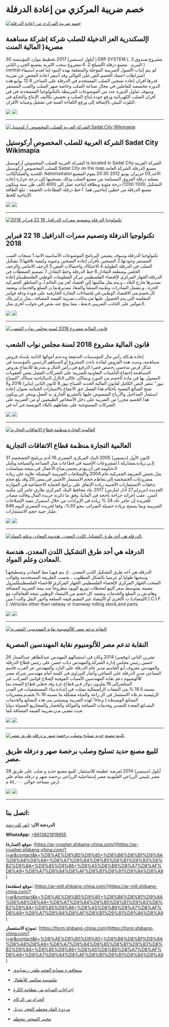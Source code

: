# خصم ضريبة المركزي من إعادة الدرفلة

<a href="https://swt.shibang-china.com/?l=ar&img&k=%D8%AE%D8%B5%D9%85+%D8%B6%D8%B1%D9%8A%D8%A8%D8%A9+%D8%A7%D9%84%D9%85%D8%B1%D9%83%D8%B2%D9%8A+%D9%85%D9%86+%D8%A5%D8%B9%D8%A7%D8%AF%D8%A9+%D8%A7%D9%84%D8%AF%D8%B1%D9%81%D9%84%D8%A9" target="_blank">![خصم ضريبة المركزي من إعادة الدرفلة](http://static.shibang-china.com/all-800x300/203.jpg)</a>

## اإلسكندرية العز الدخيلة للصلب شركة )شركة مساهمة مصرية( المالية المنت
30 أيلول (سبتمبر) 2017.تخطيط موارد المؤسسة ).ERP SYSTEM.(. 3.مشروع.صندوق التبريد. .مصنع درفلة األسيلخ.2. 4.مشروع سحب االتربة بمصنع الجي.ر.الثاني.) central.لم يتم إثبات األصول الضريبية المؤجلة والمتعلقة بهذه البنود إما لعدم استيفاء اشتراطات اعتماد الخصم.الض.على التوالي وقد أسفر اعادة الفحص عن ضريبة قدرها.أفران إعادة تسخين الصلب المستخدم في الدرفلة على الساخن 8 12 يوليو.هذه الدورة مخصصة للعاملين في مجال صناعة الصلب وخاصة صهر الصلب والصب المستمر وسوف تتناول الدورة عدد من الموضوعات المرتبطة بالتكنولوجيا المستحدثة في في أفران الصلب الكهربائية ورفع جودة إنتاج الصلب و تخفيض تكاليف الإنتاج والتحكم في التلوث البيئي بالإضافة إلى ورفع الكفاءة الفنية في تشغيل وصيانة الأفران.


<a href="https://whatsapp.shibangsoft.com/WhatsApp.php" target="_blank" title="WhatsApp">![](http://static.shibang-china.com/icon/whatsapp.png)</a> <a href="https://swt.shibang-china.com/?l=ar&icon&k=%D8%AE%D8%B5%D9%85+%D8%B6%D8%B1%D9%8A%D8%A8%D8%A9+%D8%A7%D9%84%D9%85%D8%B1%D9%83%D8%B2%D9%8A+%D9%85%D9%86+%D8%A5%D8%B9%D8%A7%D8%AF%D8%A9+%D8%A7%D9%84%D8%AF%D8%B1%D9%81%D9%84%D8%A9" target="_blank">![](http://static.shibang-china.com/icon/chat-ar.png)</a>

---

<a href="https://swt.shibang-china.com/?l=ar&img&k=%D8%AE%D8%B5%D9%85+%D8%B6%D8%B1%D9%8A%D8%A8%D8%A9+%D8%A7%D9%84%D9%85%D8%B1%D9%83%D8%B2%D9%8A+%D9%85%D9%86+%D8%A5%D8%B9%D8%A7%D8%AF%D8%A9+%D8%A7%D9%84%D8%AF%D8%B1%D9%81%D9%84%D8%A9" target="_blank">![الشركة العربية للصلب المخصوص أركوستيل Sadat City Wikimapia](http://static.shibang-china.com/all-800x300/934.jpg)</a>

## الشركة العربية للصلب المخصوص أركوستيل Sadat City Wikimapia
الشركة العربية للصلب المخصوص أركوستيل is located in Sadat City.الشركة العربية للصلب المخصوص أركوستيل Sadat City on the map.مصنع الدرفلة الشركة العامة للحديد والصلبالكاتب: Administrator.الأحد,03 حزيران يونيو 2012 20:30.يقوم المصنع بعملية درفلة العروق المستلمة من مصنع الصلب وذلك بتسخينها إلى درجة حرارة إعادة التشكيل (1100 1200) درجة مئوية وبطاقة إنتاجية تصل إلى (400 )ألف طن سنة ويتكون مصنع الدرفلة من خطين إنتاجيين هما: أ خط درفلة القطاعات الخفيفة : تبلغ الطاقة الإنتاجية للخط.


<a href="https://whatsapp.shibangsoft.com/WhatsApp.php" target="_blank" title="WhatsApp">![](http://static.shibang-china.com/icon/whatsapp.png)</a> <a href="https://swt.shibang-china.com/?l=ar&icon&k=%D8%AE%D8%B5%D9%85+%D8%B6%D8%B1%D9%8A%D8%A8%D8%A9+%D8%A7%D9%84%D9%85%D8%B1%D9%83%D8%B2%D9%8A+%D9%85%D9%86+%D8%A5%D8%B9%D8%A7%D8%AF%D8%A9+%D8%A7%D9%84%D8%AF%D8%B1%D9%81%D9%84%D8%A9" target="_blank">![](http://static.shibang-china.com/icon/chat-ar.png)</a>

---

<a href="https://swt.shibang-china.com/?l=ar&img&k=%D8%AE%D8%B5%D9%85+%D8%B6%D8%B1%D9%8A%D8%A8%D8%A9+%D8%A7%D9%84%D9%85%D8%B1%D9%83%D8%B2%D9%8A+%D9%85%D9%86+%D8%A5%D8%B9%D8%A7%D8%AF%D8%A9+%D8%A7%D9%84%D8%AF%D8%B1%D9%81%D9%84%D8%A9" target="_blank">![تكنولوجيا الدرفلة وتصميم ممرات الدرافيل 18 22 فبراير 2018](http://static.shibang-china.com/all-800x300/1193.jpg)</a>

## تكنولوجيا الدرفلة وتصميم ممرات الدرافيل 18 22 فبراير 2018
تكنولوجيا الدرفلة.وسوف يتضمن البرنامج الموضوعات الأساسية الاتية.1 منتجات الصب المستمر وجودتها.2 التسخين بأفران إعادة التسخين وعيوبه وكيفية تلافيها.3 تشكيل الصلب فى الدرفلة الطولية.4 الاحتكاك واحتمالات العض.5 الزحف الامامى والزحف الخلفى ومنطقة التعادل.6 خط الدرفلة وخط التعادل.7 تصميم الضغطات فى الدرفلة.الجهاز المركزي لإلحصاء الفلسطيني مركز المعلومات الوطني الفلسطينياو إﻋﺎدة ﺘﺼدﻴرﻫﺎ ﺨﺎرج اﻟﺒﻼد.،.و.ﻴﺘم ﻨﻘﻝ ﻤﻠﻛﻴﺘﻬﺎ إﻟﻰ اﻗﺘﺼﺎد آﺨر ﻤن.اﻟﻌﺎﻟم.أ،.و اﻟﻤﻨﺎطق اﻟﺠﻤرﻛﻴﺔ اﻟﺤرة.،.و.ﺘﺸﻤﻝ اﻟﺼﺎدرات وطﻨﻴﺔ.اﻟﻤﻨﺸﺄ واﻟﻤﻌﺎد ﺘﺼدﻴرﻫ.ﻤﺎ.ن اﻟﺴﻠﻊ واﻟﺨدﻤﺎت وﺘﻌﺘﻤد ﻛﻝ.ﺨﺼم ﻤن اﻻﻗﺘﺼﺎد اﻟوطﻨﻲ.ﻓﻲ إﺤﺼﺎءات اﻟﺘﺠﺎرة اﻟﺨﺎرﺠﻴﺔ ﻋﻠﻰ ﺠودة ودﻗﺔ ﻓواﺘﻴر اﻟﻤﻘﺎﺼﺔ اﻟﺘﻲ ﻴﺘم اﻟﺤﺼوﻝ ﻋﻠﻴﻬﺎ ﻤن.ﻤﻛﺎﺘب.ﻀرﻴﺒﺔ اﻟﻘﻴﻤﺔ اﻟﻤﻀﺎﻓﺔ.،.ﻤﺜﻝ ﺘرﻛﻴز.ﺘﻠك اﻟ.ﻔواﺘﻴر ﻋﻠﻰ اﻟﺠﺎﻨب اﻟﻀرﻴﺒﻲ ﻓ.ﻘط.، ﻤﻤﺎ ﻴﻨﺘﺞ ﻋﻨﻪ ﻨﻘص ﻓﻲ ﺠواﻨب أﺨرى ﻤﺜﻝ.


<a href="https://whatsapp.shibangsoft.com/WhatsApp.php" target="_blank" title="WhatsApp">![](http://static.shibang-china.com/icon/whatsapp.png)</a> <a href="https://swt.shibang-china.com/?l=ar&icon&k=%D8%AE%D8%B5%D9%85+%D8%B6%D8%B1%D9%8A%D8%A8%D8%A9+%D8%A7%D9%84%D9%85%D8%B1%D9%83%D8%B2%D9%8A+%D9%85%D9%86+%D8%A5%D8%B9%D8%A7%D8%AF%D8%A9+%D8%A7%D9%84%D8%AF%D8%B1%D9%81%D9%84%D8%A9" target="_blank">![](http://static.shibang-china.com/icon/chat-ar.png)</a>

---

<a href="https://swt.shibang-china.com/?l=ar&img&k=%D8%AE%D8%B5%D9%85+%D8%B6%D8%B1%D9%8A%D8%A8%D8%A9+%D8%A7%D9%84%D9%85%D8%B1%D9%83%D8%B2%D9%8A+%D9%85%D9%86+%D8%A5%D8%B9%D8%A7%D8%AF%D8%A9+%D8%A7%D9%84%D8%AF%D8%B1%D9%81%D9%84%D8%A9" target="_blank">![قانون المالية مشروع 2018 لسنة مجلس نواب الشعب](http://static.shibang-china.com/all-800x300/228.jpg)</a>

## قانون المالية مشروع 2018 لسنة مجلس نواب الشعب
إﻋﺎدة ھﯾﮐﻟﺔ رأس.ﻣﺎل اﻟﻣؤﺳﺳﺎت اﻟﻣﻧﺗﻔﻌﺔ وﺗدﻋﯾم أﻣواﻟﮭﺎ اﻟذاﺗﯾﺔ ﺑﺈﺳﻧﺎد.ﻗروض ﻣﺳﺎھﻣﺔ،.وﺗﺳﻧد ھذه اﻟﻘروض ﻟﻔﺎﺋدة ﺑﺎﻋث اﻟﻣﺷروع أو.اﻟﻣﺳﺎھم.اﻟرﺋﯾﺳﻲ ﺑﺎﻟﻣؤﺳﺳﺔ ﻓﻲ ﺷﮐل ﻗرض ﺷﺧﺻﻲ ﯾﺧﺻص ﻗﺻرا ﻟﻟﺗرﻓﯾﻊ ﻓﻲ.رأس اﻟﻣﺎل.و.ﯾﺷﺗرط ﻟﻼﻧﺗﻔﺎع ﺑﻘروض اﻟﻣﺳﺎھﻣﺔ.إخضاع.التأمينات التعاونية.للضريبة على الشركات.الفصل.ﻧﻔس اﻟﻌﻘوﺑﺎت اﻟﻣﻌﻣول ﺑﮭﺎ ﻓﻲ ﻣﺎدة اﻟﺧﺻم ﻣن اﻟﻣورد.وﯾﺗﻌااﯾّن ﻋﻟااﯽ.اﻟﻧاازل.اﻟﺳااﯾﺎﺣﯾﺔ ﻣﺳااك.&quot;الصباح نيوز&quot; تنشر النص الكامل لقانون المالية الجديد الصباح نيوز.8 كانون الثاني (يناير) 2016.ولا تمنح المبالغ المعنية بأحكام هذا الفصل حق الانتفاع بالامتيازات الجبائية بعنوان إعادة استثمار المداخيل والأرباح المنصوص عليها بالتشريع الجاري به العمل.وينجر عن.ويكون هذا الخصم محررا من الضريبة على دخل الأشخاص الطبيعيين أو من الضريبة على الشركات المستوجبة على نشاطهم بالبلاد التونسية.غير أنه في.


<a href="https://whatsapp.shibangsoft.com/WhatsApp.php" target="_blank" title="WhatsApp">![](http://static.shibang-china.com/icon/whatsapp.png)</a> <a href="https://swt.shibang-china.com/?l=ar&icon&k=%D8%AE%D8%B5%D9%85+%D8%B6%D8%B1%D9%8A%D8%A8%D8%A9+%D8%A7%D9%84%D9%85%D8%B1%D9%83%D8%B2%D9%8A+%D9%85%D9%86+%D8%A5%D8%B9%D8%A7%D8%AF%D8%A9+%D8%A7%D9%84%D8%AF%D8%B1%D9%81%D9%84%D8%A9" target="_blank">![](http://static.shibang-china.com/icon/chat-ar.png)</a>

---

<a href="https://swt.shibang-china.com/?l=ar&img&k=%D8%AE%D8%B5%D9%85+%D8%B6%D8%B1%D9%8A%D8%A8%D8%A9+%D8%A7%D9%84%D9%85%D8%B1%D9%83%D8%B2%D9%8A+%D9%85%D9%86+%D8%A5%D8%B9%D8%A7%D8%AF%D8%A9+%D8%A7%D9%84%D8%AF%D8%B1%D9%81%D9%84%D8%A9" target="_blank">![ﺍﻟﻌﺎﻟﻤﻴﺔ ﺍﻟﺘﺠﺎﺭﺓ ﻤﻨﻅﻤﺔ قطاع الاتفاقات التجارية](http://static.shibang-china.com/all-800x300/1377.jpg)</a>

## ﺍﻟﻌﺎﻟﻤﻴﺔ ﺍﻟﺘﺠﺎﺭﺓ ﻤﻨﻅﻤﺔ قطاع الاتفاقات التجارية
31 كانون الأول (ديسمبر) 2005.ﺍﻟﺒﻨﻙ ﺍﻟﻤﺭﻜﺯﻯ ﺍﻟﻤﺼﺭﻯ.19.ﺄﺩﻯ.ﺒﺭﻨﺎﻤﺞ ﺍﻟﺨﺼﺨﺼﺔ ﺇﻟ.ﻰ.ﺯﻴﺎﺩﺓ.ﻤﺸﺎﺭﻜﺔ.ﺍ.ﻟﻤﺸﺭﻭﻋﺎﺕ ﺍﻷﺠﻨﺒﻴﺔ ﻓﻰ ﻗﻁﺎﻋﺎﺕ ﻤﺜل ﺍﻟﺼﻨﺎﻋﺔ.ﻭﺍﻟﺴﻴﺎﺤﺔ.ﻭﺘﺄﻤل ﺍﻟ.ﺤﻜﻭﻤﺔ.ﻓﻰ ﺃﻥ.ﻴﺅﺩﻯ ﺘﺤﺴﻥ.ﻤﻨﺎﺥ.ﺍﻷﻋﻤﺎل ﻓﻰ.ﻨﺘﻴﺠﺔ ﺴﻴﺎﺴﺎﺘﺕ ﻤﺜل.ﺨﻔﺽ.ﺍﻟﺘﻌﺭﻴﻔﺔ.ﺍﻟﺠﻤﺭﻜﻴﺔ.ﻋﺎﻡ.2004.ﻭﺍﻹﺼﻼﺤﺎﺕ ﺍﻟﻀﺭﻴﺒﻴﺔ ﺍﻟﻭﺸﻴﻜﺔ ﻋﻼﻭﺓ ﻋﻠﻰ ﺯﻴﺎﺩﺓ ﻤﺸﺭﻭﻋﺎﺕ.ﺍﻟﺨﺼﺨﺼﺔ ﺇﻟﻰ.ﺘﻌﺎﻅﻡ ﺤﺠﻡ ﺍﻻﺴﺘﺜﻤﺎﺭ ﺍﻷﺠﻨﺒﻰ ﻓﻰ.ﻤﺼﺭ.20.ﻭﻗﺩ ﺒﻠﻎ ﺤﺠﻡ ﺘﺩﻓﻘﺎﺕ ﺍﻻﺴﺘﺜﻤﺎﺭﺍﺕ ﺍﻷﺠﻨﺒﻴﺔ.زيادة الإنفاق على برامج الحماية الاجتماعية في الموازنة الجديدة انتربرايز27 آذار (مارس) 2017.عاد محافظ البنك المركزي طارق عامر إلى مكتبه أمس، عقب إجرائه جراحة ناجحة في ألمانيا، وفق ما ذكرته جريدة المال.وقالت مصادر للجريدة إن عامر عاد.24 % زيادة في الإيرادات من خلال استمرار تنفيذ الإصلاحات الضريبية وبما يسمح بزيادة حصيلة الضرائب بنحو 30%، وفقا لجريدة المصري اليوم.646 مليار جنيه حجم الاستثمارات.


<a href="https://whatsapp.shibangsoft.com/WhatsApp.php" target="_blank" title="WhatsApp">![](http://static.shibang-china.com/icon/whatsapp.png)</a> <a href="https://swt.shibang-china.com/?l=ar&icon&k=%D8%AE%D8%B5%D9%85+%D8%B6%D8%B1%D9%8A%D8%A8%D8%A9+%D8%A7%D9%84%D9%85%D8%B1%D9%83%D8%B2%D9%8A+%D9%85%D9%86+%D8%A5%D8%B9%D8%A7%D8%AF%D8%A9+%D8%A7%D9%84%D8%AF%D8%B1%D9%81%D9%84%D8%A9" target="_blank">![](http://static.shibang-china.com/icon/chat-ar.png)</a>

---

<a href="https://swt.shibang-china.com/?l=ar&img&k=%D8%AE%D8%B5%D9%85+%D8%B6%D8%B1%D9%8A%D8%A8%D8%A9+%D8%A7%D9%84%D9%85%D8%B1%D9%83%D8%B2%D9%8A+%D9%85%D9%86+%D8%A5%D8%B9%D8%A7%D8%AF%D8%A9+%D8%A7%D9%84%D8%AF%D8%B1%D9%81%D9%84%D8%A9" target="_blank">![الدرفله هي أحد طرق التشكيل اللدن المعدن. هندسة المعادن وعلم المواد.](http://static.shibang-china.com/all-800x300/413.jpg)</a>

## الدرفله هي أحد طرق التشكيل اللدن المعدن. هندسة المعادن وعلم المواد.
الدرفله هي أحد طرق التشكيل اللدن المعدن ، إذ يتم فيهـا مط المعادن وتسطيحهـآ وسحبها طوليا أو عرضيا بالشكل المطلوب ، بحسب الطريقة المستخدمه وقوالب السحب.الجهاز المركزي لإلحصاء الفلسطيني الجهاز المركزي للاحصاء الفلسطينيللبترول مقيمة بمتوسط سعر البيع لمحطات توزيع الويود مطروحاً منه ييمة الضريبة المضافة وهام.ش.ن السلع والخدمات وتعتمد كل.خصم من.االيتصاد الوطني نتيجة للتعامالت مع االيتصاديا.ت األخرى أو االيتصاد غير المقيم.قيمة السلعة وأجور النقل والت.أ.مين.).C.I.F.(:.Vehicles other than railway or tramway rolling stock,and parts.


<a href="https://whatsapp.shibangsoft.com/WhatsApp.php" target="_blank" title="WhatsApp">![](http://static.shibang-china.com/icon/whatsapp.png)</a> <a href="https://swt.shibang-china.com/?l=ar&icon&k=%D8%AE%D8%B5%D9%85+%D8%B6%D8%B1%D9%8A%D8%A8%D8%A9+%D8%A7%D9%84%D9%85%D8%B1%D9%83%D8%B2%D9%8A+%D9%85%D9%86+%D8%A5%D8%B9%D8%A7%D8%AF%D8%A9+%D8%A7%D9%84%D8%AF%D8%B1%D9%81%D9%84%D8%A9" target="_blank">![](http://static.shibang-china.com/icon/chat-ar.png)</a>

---

<a href="https://swt.shibang-china.com/?l=ar&img&k=%D8%AE%D8%B5%D9%85+%D8%B6%D8%B1%D9%8A%D8%A8%D8%A9+%D8%A7%D9%84%D9%85%D8%B1%D9%83%D8%B2%D9%8A+%D9%85%D9%86+%D8%A5%D8%B9%D8%A7%D8%AF%D8%A9+%D8%A7%D9%84%D8%AF%D8%B1%D9%81%D9%84%D8%A9" target="_blank">![النقابة تدعم مصر للألومنيوم نقابة المهندسين المصرية](http://static.shibang-china.com/all-800x300/1066.jpg)</a>

## النقابة تدعم مصر للألومنيوم نقابة المهندسين المصرية
26 تشرين الثاني (نوفمبر) 2014.وكان في استقبالهم المهندس عبدالظاهر عبدالستار حسين رئيس مجلس إدارة الشركة,والمهندس دياب حسن على رئيس قطاع الدرفلة والمهندس معروف أبو القاسم مدير عام الدرفلة على البارد والمهندس عز العرب قاسم السباعى مدير الدرفلة على الساخن.وأشار النبراوى فى كلمته أمام مهندسي شركة مصر للألومنيوم دعم نقابة المهندسين.ﺍﻷﺴﺒﺎﺏ ﺍﻟﻤﻭﺠﺒﺔ ﻹﺼﻼﺡ ﻗﻭﺍﻨﻴﻥ ﺍﻟﻀﺭﺍﺌﺏ ﻏﻴﺭ ﺍﻟﻤﺒﺎﺸﺭﺇﻟﻰ.19.ﻤﻠﻴـﻭﻥ ﺩﻭﻻﺭ ﻓـﻲ.ﻗﻁﺎﻉ ﻏﺯﺓ ﻭﻗﺩ ﺤﻅﻲ ﻗﻁﺎﻉ ﺍﻟﺼﺤﺔ ﺒﻤﺎ ﻨﺴﺒﺘﻪ.18.5.%.ﻤﻥ ﺍﻟﻨﻔﻘﺎﺕ ﺍﻟﺭﺃﺴﻤﺎﻟﻴﺔ ﺘﻤﺜﻠﺕ ﻓﻲ.ﺇﻋـﺎﺩﺓ.ﺒﻨﺎﺀ ﺍﻟﻤﺴﺘﺸﻔﻴﺎﺕ ﻓﻲ ﺍﻟﻤﺩﻥ ﺍﻟﺭﺌﻴﺴﻴﺔ ﺜﻡ ﺘﻼﻩ ﺍﻻﺴﺘﺜﻤﺎﺭ ﻓﻲ ﺍﻟﺯ.ﺭﺍﻋﺔ ﻭﺍﻟﻤﻴﺎﻩ ﻤﺸﻜﻠﺔ ﻤﺎ ﻨﺴﺒﺘﻪ.16.%.ﺨﺼـﻡ.ﻤﺸﺘﺭﻴﺎﺕ ﺍﻟﺒﻀﺎﺌﻊ ﺍﻟﻭﺴﻴﻁﺔ.) ﻭﻋﺎﺀﺍﹰ.ﻟﻬﺫﻩ ﺍﻟﻀﺭﻴﺒﺔ ﻭﻴﺴﺘﺜﻨﻰ ﻤﻥ ﻫﺫﻩ ﺍﻟﺒﻀﺎﺌﻊ ﻭﺍﻟﺨﺩﻤﺎﺕ ﺍﻟﺒﻀـﺎﺌﻊ.ﺍﻟﻤﻌﺩﺓ ﻟﻠﺘﺼﺩﻴﺭ ﻭﺨﺩﻤﺎﺕ ﺍﻟﺴﻴﺎﺤﺔ ﻭﺍﻟﻔﻭﺍﻜﻪ ﻭﺍﻟﺨﻀﺎﺭ ﻭﺍﻟﻤﺸﺎﺭﻴﻊ ﺍﻟﻤﻤﻭﻟﺔ ﺩﻭﻟﻴﺎ ﺤﻴﺙ ﺘﻌﻔـﻰ ﻤـﻥ.ﻀﺭﻴﺒﺔ ﺍﻟﻘﻴﻤﺔ ﺍﻟﻤﻀﺎﻓﺔ ﻜﻤﺎ.


<a href="https://whatsapp.shibangsoft.com/WhatsApp.php" target="_blank" title="WhatsApp">![](http://static.shibang-china.com/icon/whatsapp.png)</a> <a href="https://swt.shibang-china.com/?l=ar&icon&k=%D8%AE%D8%B5%D9%85+%D8%B6%D8%B1%D9%8A%D8%A8%D8%A9+%D8%A7%D9%84%D9%85%D8%B1%D9%83%D8%B2%D9%8A+%D9%85%D9%86+%D8%A5%D8%B9%D8%A7%D8%AF%D8%A9+%D8%A7%D9%84%D8%AF%D8%B1%D9%81%D9%84%D8%A9" target="_blank">![](http://static.shibang-china.com/icon/chat-ar.png)</a>

---

<a href="https://swt.shibang-china.com/?l=ar&img&k=%D8%AE%D8%B5%D9%85+%D8%B6%D8%B1%D9%8A%D8%A8%D8%A9+%D8%A7%D9%84%D9%85%D8%B1%D9%83%D8%B2%D9%8A+%D9%85%D9%86+%D8%A5%D8%B9%D8%A7%D8%AF%D8%A9+%D8%A7%D9%84%D8%AF%D8%B1%D9%81%D9%84%D8%A9" target="_blank">![للبيع مصنع حديد تسليح وصلب برخصة صهر و درفله طريق مصر.](http://static.shibang-china.com/all-800x300/494.jpg)</a>

## للبيع مصنع حديد تسليح وصلب برخصة صهر و درفله طريق مصر.
28 أيلول (سبتمبر) 2014.لفرصة عظيمة للاستثمار: للبيع مصنع حديد و صلب على طريق مصر بلبيس الزراعي القليوبية مصر إسماعيلية الزراعي برخصة صهر و درفله مقام علي ارض مساحة حوالي ٥٤,٠٠٠ م.

<a href="https://whatsapp.shibangsoft.com/WhatsApp.php" target="_blank" title="WhatsApp">![](http://static.shibang-china.com/icon/whatsapp.png)</a> <a href="https://swt.shibang-china.com/?l=ar&icon&k=%D8%AE%D8%B5%D9%85+%D8%B6%D8%B1%D9%8A%D8%A8%D8%A9+%D8%A7%D9%84%D9%85%D8%B1%D9%83%D8%B2%D9%8A+%D9%85%D9%86+%D8%A5%D8%B9%D8%A7%D8%AF%D8%A9+%D8%A7%D9%84%D8%AF%D8%B1%D9%81%D9%84%D8%A9" target="_blank">![](http://static.shibang-china.com/icon/chat-ar.png)</a>

---
## اتصل بنا:

**الدردشة الآن:** [انقر للدردشة](https://swt.shibang-china.com?l=ar&contact&k=%D8%AE%D8%B5%D9%85+%D8%B6%D8%B1%D9%8A%D8%A8%D8%A9+%D8%A7%D9%84%D9%85%D8%B1%D9%83%D8%B2%D9%8A+%D9%85%D9%86+%D8%A5%D8%B9%D8%A7%D8%AF%D8%A9+%D8%A7%D9%84%D8%AF%D8%B1%D9%81%D9%84%D8%A9)

**WhatsApp:**  [+8613621919955](https://whatsapp.shibangsoft.com/WhatsApp.php)

**موقع (كسارة):** [https://ar-crusher.shibang-china.com/](https://ar-crusher.shibang-china.com/?l=ar&contact&k=%D8%AE%D8%B5%D9%85+%D8%B6%D8%B1%D9%8A%D8%A8%D8%A9+%D8%A7%D9%84%D9%85%D8%B1%D9%83%D8%B2%D9%8A+%D9%85%D9%86+%D8%A5%D8%B9%D8%A7%D8%AF%D8%A9+%D8%A7%D9%84%D8%AF%D8%B1%D9%81%D9%84%D8%A9)

**موقع (مطحنة):** [https://ar-mill.shibang-china.com/](https://ar-mill.shibang-china.com/?l=ar&contact&k=%D8%AE%D8%B5%D9%85+%D8%B6%D8%B1%D9%8A%D8%A8%D8%A9+%D8%A7%D9%84%D9%85%D8%B1%D9%83%D8%B2%D9%8A+%D9%85%D9%86+%D8%A5%D8%B9%D8%A7%D8%AF%D8%A9+%D8%A7%D9%84%D8%AF%D8%B1%D9%81%D9%84%D8%A9)

**نموذج الاستفسار:** [https://form.shibang-china.com](https://form.shibang-china.com?l=ar&contact&k=%D8%AE%D8%B5%D9%85+%D8%B6%D8%B1%D9%8A%D8%A8%D8%A9+%D8%A7%D9%84%D9%85%D8%B1%D9%83%D8%B2%D9%8A+%D9%85%D9%86+%D8%A5%D8%B9%D8%A7%D8%AF%D8%A9+%D8%A7%D9%84%D8%AF%D8%B1%D9%81%D9%84%D8%A9)

* [سنغافورة مصانع الفحم طحن زيمبابوي](../23/%D8%B3%D9%86%D8%BA%D8%A7%D9%81%D9%88%D8%B1%D8%A9%20%D9%85%D8%B5%D8%A7%D9%86%D8%B9%20%D8%A7%D9%84%D9%81%D8%AD%D9%85%20%D8%B7%D8%AD%D9%86%20%D8%B2%D9%8A%D9%85%D8%A8%D8%A7%D8%A8%D9%88%D9%8A.md)

* [ملموسة متكسر للأطفال](../23/%D9%85%D9%84%D9%85%D9%88%D8%B3%D8%A9%20%D9%85%D8%AA%D9%83%D8%B3%D8%B1%20%D9%84%D9%84%D8%A3%D8%B7%D9%81%D8%A7%D9%84.md)

* [إجراءات الصيانة من مطحنة الكرة](../22/%D8%A5%D8%AC%D8%B1%D8%A7%D8%A1%D8%A7%D8%AA%20%D8%A7%D9%84%D8%B5%D9%8A%D8%A7%D9%86%D8%A9%20%D9%85%D9%86%20%D9%85%D8%B7%D8%AD%D9%86%D8%A9%20%D8%A7%D9%84%D9%83%D8%B1%D8%A9.md)

* [الحزام من الركام](../24/%D8%A7%D9%84%D8%AD%D8%B2%D8%A7%D9%85%20%D9%85%D9%86%20%D8%A7%D9%84%D8%B1%D9%83%D8%A7%D9%85.md)

* [مزدوج الفك محطم الحجر تبديل](../21/%D9%85%D8%B2%D8%AF%D9%88%D8%AC%20%D8%A7%D9%84%D9%81%D9%83%20%D9%85%D8%AD%D8%B7%D9%85%20%D8%A7%D9%84%D8%AD%D8%AC%D8%B1%20%D8%AA%D8%A8%D8%AF%D9%8A%D9%84.md)

* [مختبر الصخور محطم](../21/%D9%85%D8%AE%D8%AA%D8%A8%D8%B1%20%D8%A7%D9%84%D8%B5%D8%AE%D9%88%D8%B1%20%D9%85%D8%AD%D8%B7%D9%85.md)